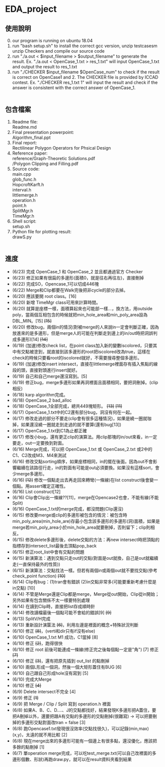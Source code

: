 # EDA_project
## 使用說明
0. our program is running on ubuntu 18.04<br>
1. run "bash setup.sh" to install the correct gcc version, unzip testcasesm unzip Checkers and compile our source code<br>
2. run "./a.out < $input_filename > $output_filename" to generate the result. Ex. "./a.out < OpenCase_1.txt > res_1.txt" will input OpenCase_1.txt and output the result to res_1.txt<br>
3. run "./CHECKER $input_filename $OpenCase_num" to check if the result is correct on OpenCase1 and 2. The CHECKER file is provided by ICCAD contest. Ex. "./CHECKER res_1.txt 1" will input the result and check if the answer is consistent with the correct answer of OpenCase_1.<br><br>
## 包含檔案
1. Readme file:<br> 
Readme.md<br> 
2. Final presentation powerpoint:<br> 
Algorithm_final.ppt<br>
3. Final report:<br>
Rectilinear Polygon Operators for Phsical Design<br>
4. Reference paper:<br> 
reference/Graph-Theoretic Solutions.pdf<br> 
         /Polygon Clipping and Filling.pdf<br> 
5. Source code:<br> 
main.cpp<br> 
glob_func.h<br> 
HopcroftKarft.h<br> 
interval.h<br> 
littlemerge.h<br> 
operation.h<br> 
point.h<br> 
SplitMgr.h<br> 
TimeMgr.h<br> 
6. Shell script:<br>
setup.sh<br>
7. Python file for plotting result:<br>
drawS.py<br><br>

## 進度
- (6/23) 完成 OpenCase_1 和 OpenCase_2 並且都通過官方 Checker
- (6/23) 修正如果有很扁的多邊形(面積0，就是往右再往左)，直接刪掉
- (6/22) 完成SO，Opencase_1可以切成446塊 
- (6/22) Merge和Clip都要在Walk完後把非cycle的部分去掉。
- (6/20) 應該要開 root class。[16]
- (6/20) 新增 TimeMgr class可用來計算時間。
- (6/20) 就算是座標一樣，面積算起來也可能部一樣...，換方法，用outside poly，當兩個互相包含的時候就把min_hole_area和min_poly_area設為DBL_MIN。[15] ~~[15]~~
- (6/20) 修改bug，兩個in的情況(對被merge的人來說in一定會判斷正確，因為放進來的是多邊形，但是merge人的可能在判斷走到邊上的in/out時把洞誤判成多邊形)[14] ~~[14]~~
- (6/19) (加速)修改check list，在point class加入新的變數iscolored，只要其中有交點被塗到，就直接到該多邊形的root把iscolored改為true，這樣在check的時候只要看root的iscolored就好，不需要搜尋整個多邊形。
- (6/19) (加速)修改insert intersect，直接在littlemerge裡面存有插入焦點的線段的頭，直接對頭進行insert就好。
- (6/19) 自己和自己merge還沒寫到。[5]
- (6/19) 修正bug，merge多邊形如果再洞裡面且面積相同，要把洞刪掉。(clip相反)
- (6/18) karp algorithm完成。
- (6/18) OpenCase_2 bad_alloc
- (6/18) OpenCase_1全部完成，總共449塊矩形。 ~~[13]~~ ~~[11]~~
- (6/17) OpenCase_1.txt中的C2還有部分bug，洞沒有何在一起。
- (6/17) 修改走過的部分不要走(clip會有很多這種情況)，如果是繞一圈就咖掉，如果還沒繞一圈就走到走過的就不要算(還有bug[13])
- (6/17) OpenCase_1.txt到C1為止都正確
- (6/17) 修改小bug，還有更正clip的演算法。用clip那塊的in/out來看，in一定要走，out一定要換到對面。
- (6/16) Merge完成，可以把 OpenCase_1.txt 或 OpenCase_2.txt 或2中的C1、C2改成M3、M4來測試
- (6/16) 修改交點sorting順序，如果座標相同，in的擺在後面。因為out不會影響繼續在該路徑行走，in的對面有可能是out必須要換。如果沒有這樣sort，會少merge多邊形。
- (6/16) ~~[12]~~ 修改一個點走出去再走回來轉彎(一條線)在list construct後會變一個點。用assert確定正確性。
- (6/16) List construct[12]
- (6/16) Clip會Clip出一條線??[11]，merge在Opencase2也會，不能有線(不能Split)
- (6/16) OpenCase_1.txt的merge完成，都沒問題(Clip還沒)
- (6/15) 修改要merge或clip的多邊形被包含的情況：被包含時min_poly_area(min_hole_are)存最小包含該多邊形的多邊形(洞)面積，如果是merge若min_poly_area小於min_hole_area就要刪掉，否則留下；clip則相反。
- (6/15) 修改delete多邊形後，delete交點的方法：再new intersect時把頂點的指標存到intersect_list最後去頂點pop_back
- (6/15) 修正root_list中會有交點的問題
- (6/15) 新演算法：遇到交點只走out的交點(對面是out就換，自己是out就繼續走(一直保持最外的性質))
- (6/15) 新演算法：交點找法一樣。但若有兩個in或兩個out就不要找交點(參考check_point function) ~~[10]~~
- (6/14) Clip有bug：(1)tran會有錯誤 (2)in交點非常多(可能要重新考慮什麼是in交點) [10]
- (6/14) 不管是Merge還是Clip都是merge，Merge從out開始，Clip從in開始；另外如果有包含關係不太一樣要特別處理
- (6/14) 在讀到Clip時，直接把list存成順時針
- (6/14) 修改讀檔最後一個點可能不會給的錯誤[9] ~~[9]~~
- (6/13) SplitV/H完成
- (6/13) 重新設計演匴法 ~~[6]~~，利用左邊是裡面的概念+特殊狀況判斷
- (6/10) 修正 ~~[8]~~，(verti和dir只有if沒有else)
- (6/10) OpenCase_1.txt M1 成功，C1當掉 [8]
- (6/10) 修正 ~~[2]~~，跑得很快
- (6/10) 修正 root 前後可能連成一條線(修正完之後每個點一定是"角") [7] 修正 ~~[7]~~
- (6/10) 修正 ~~[3]~~，還有把原先插到 out_list 的點刪掉
- (6/10) 兩個L形成一個洞，然後一個大矩形蓋住有BUG [6]
- (6/10) 自己跟自己形成hole沒有寫到 [5]
- (6/10) 完成大Merge
- (6/10) 修正 ~~[4]~~
- (6/9) Delete intersect不完全 [4]
- (6/9) 修正 ~~[1]~~
- (6/9) 把 Merge / Clip / Split 寫到 operation.h 裡面
- (6/8) 如果A、B、C、D....、J的交點都找好，結果發現K多邊形把A蓋住，要把A刪掉以外，還要把跟A有交點的多邊形的交點刪掉(很難寫) -> 可以把要刪掉的多邊形交點對面改tran = false [3]
- (6/8) 跑Opencase1.txt發現很沒效率(交點找很久)，可以記錄(min,max)(x,y)，太遠的就不用比較 [2]
- (6/8) 現在merge出來的多邊形可能有一個邊上有很多點，還沒優化，應該把多餘的點刪掉 [1]
- (6/7) 單operation merge完成，可以吃test_merge.txt(可以自己改裡面的多邊形個數、形狀)再跑draw.py，就可以在result資料夾看到結果

